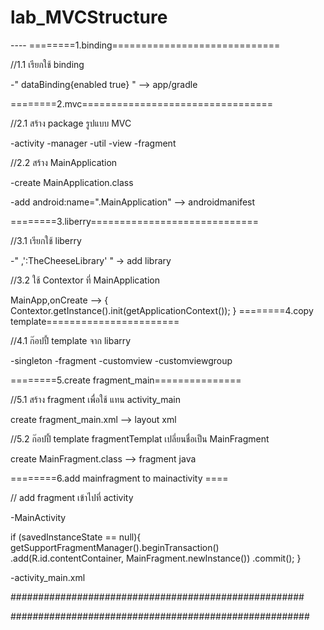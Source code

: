 # lab_MVCStructure

---- ========1.binding=============================

//1.1 เรียกใช้ binding

-" dataBinding{enabled true} " --> app/gradle

========2.mvc=================================

//2.1 สร้าง package รูปแบบ MVC

-activity -manager -util -view -fragment

//2.2 สร้าง MainApplication

-create MainApplication.class

-add android:name=".MainApplication" --> androidmanifest

========3.liberry=============================

//3.1 เรียกใช้ liberry

-" ,':TheCheeseLibrary' " -> add library

//3.2 ใช้ Contextor ที่ MainApplication

MainApp,onCreate --> { Contextor.getInstance().init(getApplicationContext()); }
========4.copy template=======================

//4.1 ก๊อปปี้ template จาก libarry

-singleton -fragment -customview -customviewgroup

========5.create fragment_main===============

//5.1 สร้าง fragment เพื่อใช้ แทน activity_main

create fragment_main.xml --> layout xml

//5.2 ก๊อปปี้ template fragmentTemplat เปลี่ยนชื่อเป็น MainFragment

create MainFragment.class --> fragment java

========6.add mainfragment to mainactivity ====

// add fragment เข้าไปที่ activity

-MainActivity

if (savedInstanceState == null){ getSupportFragmentManager().beginTransaction() .add(R.id.contentContainer, MainFragment.newInstance()) .commit(); }

-activity_main.xml

#####################################################

  <FrameLayout
        android:id="@+id/contentContainer"
        android:layout_width="match_parent"
        android:layout_height="match_parent"/>
        
 ######################################################

        
